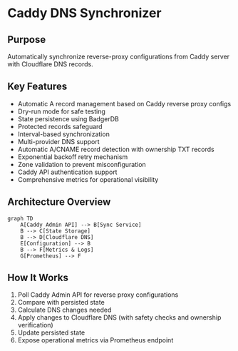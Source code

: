 # Caddy DNS Synchronizer

## Purpose
Automatically synchronize reverse-proxy configurations from Caddy server with Cloudflare DNS records.

## Key Features
- Automatic A record management based on Caddy reverse proxy configs
- Dry-run mode for safe testing
- State persistence using BadgerDB
- Protected records safeguard
- Interval-based synchronization
- Multi-provider DNS support
- Automatic A/CNAME record detection with ownership TXT records
- Exponential backoff retry mechanism
- Zone validation to prevent misconfiguration
- Caddy API authentication support
- Comprehensive metrics for operational visibility

## Architecture Overview
```mermaid
graph TD
    A[Caddy Admin API] --> B[Sync Service]
    B --> C[State Storage]
    B --> D[Cloudflare DNS]
    E[Configuration] --> B
    B --> F[Metrics & Logs]
    G[Prometheus] --> F
```

## How It Works
1. Poll Caddy Admin API for reverse proxy configurations
2. Compare with persisted state
3. Calculate DNS changes needed
4. Apply changes to Cloudflare DNS (with safety checks and ownership verification)
5. Update persisted state
6. Expose operational metrics via Prometheus endpoint

